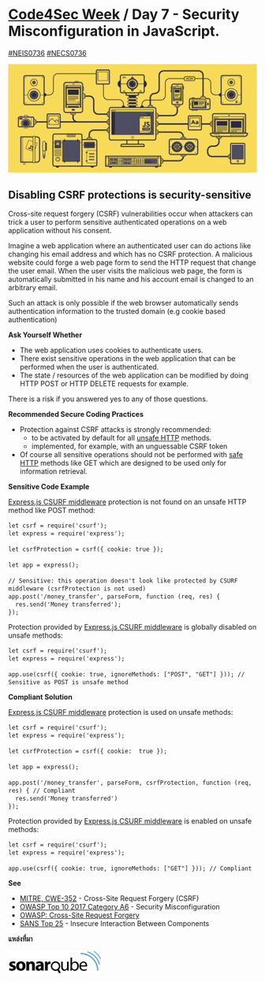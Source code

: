 # [Code4Sec Week](https://www.facebook.com/hashtag/code4sec) / Day 7 - Security Misconfiguration in JavaScript.
[#NEIS0736](https://www.facebook.com/hashtag/neis0736) [#NECS0736](https://www.facebook.com/hashtag/necs0736)

![JavaScript](/images/JS.gif)

## Disabling CSRF protections is security-sensitive

Cross-site request forgery (CSRF) vulnerabilities occur when attackers can trick a user to perform sensitive authenticated operations on a web application without his consent.

Imagine a web application where an authenticated user can do actions like changing his email address and which has no CSRF protection. A malicious website could forge a web page form to send the HTTP request that change the user email. When the user visits the malicious web page, the form is automatically submitted in his name and his account email is changed to an arbitrary email.

Such an attack is only possible if the web browser automatically sends authentication information to the trusted domain (e.g cookie based authentication)

**Ask Yourself Whether**

* The web application uses cookies to authenticate users.
* There exist sensitive operations in the web application that can be performed when the user is authenticated.
* The state / resources of the web application can be modified by doing HTTP POST or HTTP DELETE requests for example.

There is a risk if you answered yes to any of those questions.

**Recommended Secure Coding Practices**

* Protection against CSRF attacks is strongly recommended:
  * to be activated by default for all [unsafe HTTP](https://en.wikipedia.org/wiki/Hypertext_Transfer_Protocol#Safe_methods) methods.
  * implemented, for example, with an unguessable CSRF token
* Of course all sensitive operations should not be performed with [safe HTTP](https://en.wikipedia.org/wiki/Hypertext_Transfer_Protocol#Safe_methods) methods like GET which are designed to be used only for information retrieval.

**Sensitive Code Example**

[Express.js CSURF middleware](https://www.npmjs.com/package/csurf) protection is not found on an unsafe HTTP method like POST method:

```
let csrf = require('csurf');
let express = require('express');

let csrfProtection = csrf({ cookie: true });

let app = express();

// Sensitive: this operation doesn't look like protected by CSURF middleware (csrfProtection is not used)
app.post('/money_transfer', parseForm, function (req, res) {
  res.send('Money transferred');
});
```

Protection provided by [Express.js CSURF middleware](https://www.npmjs.com/package/csurf) is globally disabled on unsafe methods:

```
let csrf = require('csurf');
let express = require('express');

app.use(csrf({ cookie: true, ignoreMethods: ["POST", "GET"] })); // Sensitive as POST is unsafe method
```

**Compliant Solution**

[Express.js CSURF middleware](https://www.npmjs.com/package/csurf) protection is used on unsafe methods:

```
let csrf = require('csurf');
let express = require('express');

let csrfProtection = csrf({ cookie:  true });

let app = express();

app.post('/money_transfer', parseForm, csrfProtection, function (req, res) { // Compliant
  res.send('Money transferred')
});
```

Protection provided by [Express.js CSURF middleware](https://www.npmjs.com/package/csurf) is enabled on unsafe methods:

```
let csrf = require('csurf');
let express = require('express');

app.use(csrf({ cookie: true, ignoreMethods: ["GET"] })); // Compliant
```

**See**

* [MITRE, CWE-352](https://cwe.mitre.org/data/definitions/352.html) - Cross-Site Request Forgery (CSRF)
* [OWASP Top 10 2017 Category A6](https://www.owasp.org/index.php/Top_10-2017_A6-Security_Misconfiguration) - Security Misconfiguration
* [OWASP: Cross-Site Request Forgery](https://www.owasp.org/index.php/Cross-Site_Request_Forgery_%28CSRF%29)
* [SANS Top 25](https://www.sans.org/top25-software-errors/#cat1) - Insecure Interaction Between Components

**แหล่งที่มา**

[<img src="/images/sonarqube.svg" alt="SonarQube" height="50">](https://rules.sonarsource.com/javascript/RSPEC-4502)
